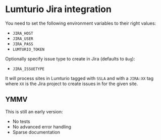 # Lumturio Jira integration

You need to set the following environment variables to their right
values:

* `JIRA_HOST`
* `JIRA_USER`
* `JIRA_PASS`
* `LUMTURIO_TOKEN`

Optionally specify issue type to create in Jira (defaults to `Bug`):

* `JIRA_ISSUETYPE`

It will process sites in Lumturio tagged with `SSLA` and with a
`JIRA:XX` tag where `XX` is the Jira project to create issues in for
the given site.

## YMMV

This is still an early version:

* No tests
* No advanced error handling
* Sparse documentation
